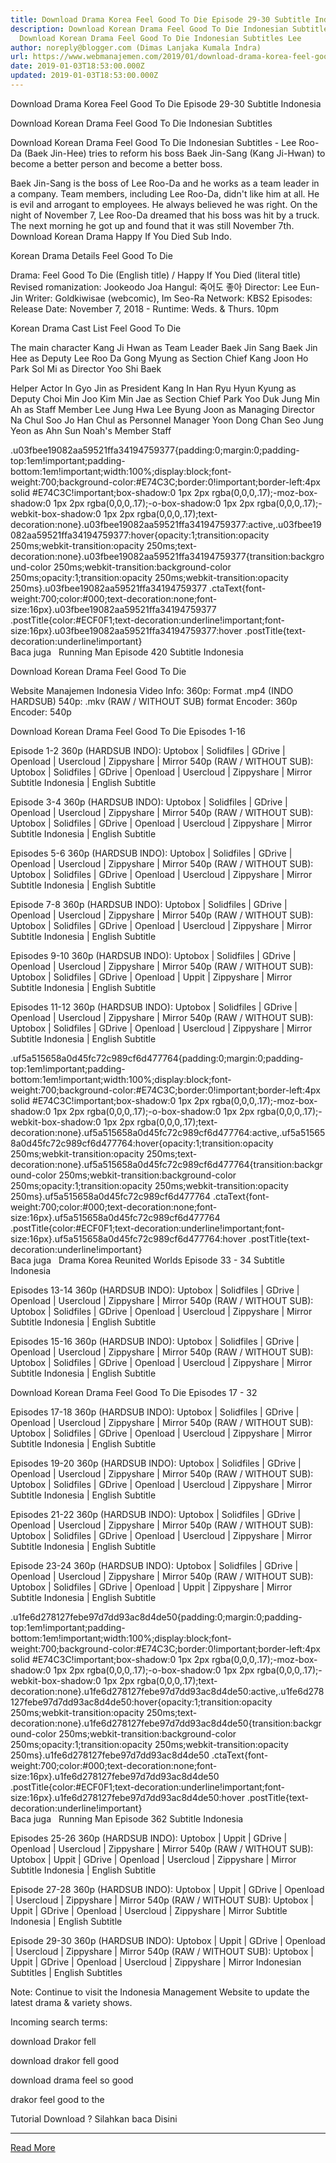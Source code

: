 ```yaml
---
title: Download Drama Korea Feel Good To Die Episode 29-30 Subtitle Indonesia
description: Download Korean Drama Feel Good To Die Indonesian Subtitles
  Download Korean Drama Feel Good To Die Indonesian Subtitles Lee
author: noreply@blogger.com (Dimas Lanjaka Kumala Indra)
url: https://www.webmanajemen.com/2019/01/download-drama-korea-feel-good-to-die.html
date: 2019-01-03T18:53:00.000Z
updated: 2019-01-03T18:53:00.000Z
---
```


Download Drama Korea Feel Good To Die Episode 29-30 Subtitle Indonesia
  
  
  
  Download Korean Drama Feel Good To Die Indonesian Subtitles 
  
  Download Korean Drama Feel Good To Die Indonesian Subtitles - Lee Roo-Da (Baek Jin-Hee) tries to reform his boss Baek Jin-Sang (Kang Ji-Hwan) to become a better person and become a better boss. 
  
  Baek Jin-Sang is the boss of Lee Roo-Da and he works as a team leader in a company.  Team members, including Lee Roo-Da, didn't like him at all.  He is evil and arrogant to employees.  He always believed he was right.  On the night of November 7, Lee Roo-Da dreamed that his boss was hit by a truck.  The next morning he got up and found that it was still November 7th.  Download Korean Drama Happy If You Died Sub Indo. 
  
  Korean Drama Details Feel Good To Die 
  
  Drama: Feel Good To Die (English title) / Happy If You Died (literal title) 
 Revised romanization: Jookeodo Joa 
 Hangul: 죽어도 좋아 
 Director: Lee Eun-Jin 
 Writer: Goldkiwisae (webcomic), Im Seo-Ra 
 Network: KBS2 
 Episodes: 
 Release Date: November 7, 2018 - 
 Runtime: Weds.  & Thurs.  10pm 
  
  Korean Drama Cast List Feel Good To Die 
  
  The main character 
 Kang Ji Hwan as Team Leader Baek Jin Sang 
 Baek Jin Hee as Deputy Lee Roo Da 
 Gong Myung as Section Chief Kang Joon Ho 
 Park Sol Mi as Director Yoo Shi Baek 
  
  Helper Actor 
 In Gyo Jin as President Kang In Han 
 Ryu Hyun Kyung as Deputy Choi Min Joo 
 Kim Min Jae as Section Chief Park Yoo Duk 
 Jung Min Ah as Staff Member Lee Jung Hwa 
 Lee Byung Joon as Managing Director Na Chul Soo 
 Jo Han Chul as Personnel Manager Yoon Dong Chan 
 Seo Jung Yeon as Ahn Sun Noah's Member Staff 
  
  .u03fbee19082aa59521ffa34194759377{padding:0;margin:0;padding-top:1em!important;padding-bottom:1em!important;width:100%;display:block;font-weight:700;background-color:#E74C3C;border:0!important;border-left:4px solid #E74C3C!important;box-shadow:0 1px 2px rgba(0,0,0,.17);-moz-box-shadow:0 1px 2px rgba(0,0,0,.17);-o-box-shadow:0 1px 2px rgba(0,0,0,.17);-webkit-box-shadow:0 1px 2px rgba(0,0,0,.17);text-decoration:none}.u03fbee19082aa59521ffa34194759377:active,.u03fbee19082aa59521ffa34194759377:hover{opacity:1;transition:opacity 250ms;webkit-transition:opacity 250ms;text-decoration:none}.u03fbee19082aa59521ffa34194759377{transition:background-color 250ms;webkit-transition:background-color 250ms;opacity:1;transition:opacity 250ms;webkit-transition:opacity 250ms}.u03fbee19082aa59521ffa34194759377 .ctaText{font-weight:700;color:#000;text-decoration:none;font-size:16px}.u03fbee19082aa59521ffa34194759377 .postTitle{color:#ECF0F1;text-decoration:underline!important;font-size:16px}.u03fbee19082aa59521ffa34194759377:hover .postTitle{text-decoration:underline!important}  
 Baca juga   Running Man Episode 420 Subtitle Indonesia 
  
  
  Download Korean Drama Feel Good To Die 
  
 Website Manajemen Indonesia 
 Video Info: 
  360p: Format .mp4 (INDO HARDSUB) 
 540p: .mkv (RAW / WITHOUT SUB) format 
 Encoder: 360p  
 Encoder: 540p  
  
  Download Korean Drama Feel Good To Die Episodes 1-16 
  
  Episode 1-2 
 360p (HARDSUB INDO): Uptobox |  Solidfiles |  GDrive |  Openload |  Usercloud |  Zippyshare | Mirror 
 540p (RAW / WITHOUT SUB): Uptobox |  Solidfiles |  GDrive |  Openload |  Usercloud |  Zippyshare |  Mirror 
 Subtitle Indonesia | English Subtitle 
  
  Episode 3-4 
 360p (HARDSUB INDO): Uptobox |  Solidfiles |  GDrive |  Openload |  Usercloud |  Zippyshare | Mirror 
 540p (RAW / WITHOUT SUB): Uptobox |  Solidfiles |  GDrive |  Openload |  Usercloud |  Zippyshare | Mirror 
 Subtitle Indonesia | English Subtitle 
  
  Episodes 5-6 
 360p (HARDSUB INDO): Uptobox |  Solidfiles |  GDrive |  Openload |  Usercloud |  Zippyshare | Mirror 
 540p (RAW / WITHOUT SUB): Uptobox |  Solidfiles |  GDrive |  Openload |  Usercloud |  Zippyshare | Mirror 
 Subtitle Indonesia | English Subtitle 
  
  Episode 7-8 
 360p (HARDSUB INDO): Uptobox |  Solidfiles |  GDrive |  Openload |  Usercloud |  Zippyshare | Mirror 
 540p (RAW / WITHOUT SUB): Uptobox |  Solidfiles |  GDrive |  Openload |  Usercloud |  Zippyshare | Mirror 
 Subtitle Indonesia | English Subtitle 
  
  Episodes 9-10 
 360p (HARDSUB INDO): Uptobox |  Solidfiles |  GDrive |  Openload |  Usercloud |  Zippyshare | Mirror 
 540p (RAW / WITHOUT SUB): Uptobox |  Solidfiles |  GDrive |  Openload |  Uppit |  Zippyshare | Mirror 
 Subtitle Indonesia | English Subtitle 
  
  Episodes 11-12 
 360p (HARDSUB INDO): Uptobox |  Solidfiles |  GDrive |  Openload |  Usercloud |  Zippyshare | Mirror 
 540p (RAW / WITHOUT SUB): Uptobox |  Solidfiles |  GDrive |  Openload |  Usercloud |  Zippyshare | Mirror 
 Subtitle Indonesia | English Subtitle 
  
  .uf5a515658a0d45fc72c989cf6d477764{padding:0;margin:0;padding-top:1em!important;padding-bottom:1em!important;width:100%;display:block;font-weight:700;background-color:#E74C3C;border:0!important;border-left:4px solid #E74C3C!important;box-shadow:0 1px 2px rgba(0,0,0,.17);-moz-box-shadow:0 1px 2px rgba(0,0,0,.17);-o-box-shadow:0 1px 2px rgba(0,0,0,.17);-webkit-box-shadow:0 1px 2px rgba(0,0,0,.17);text-decoration:none}.uf5a515658a0d45fc72c989cf6d477764:active,.uf5a515658a0d45fc72c989cf6d477764:hover{opacity:1;transition:opacity 250ms;webkit-transition:opacity 250ms;text-decoration:none}.uf5a515658a0d45fc72c989cf6d477764{transition:background-color 250ms;webkit-transition:background-color 250ms;opacity:1;transition:opacity 250ms;webkit-transition:opacity 250ms}.uf5a515658a0d45fc72c989cf6d477764 .ctaText{font-weight:700;color:#000;text-decoration:none;font-size:16px}.uf5a515658a0d45fc72c989cf6d477764 .postTitle{color:#ECF0F1;text-decoration:underline!important;font-size:16px}.uf5a515658a0d45fc72c989cf6d477764:hover .postTitle{text-decoration:underline!important}  
 Baca juga   Drama Korea Reunited Worlds Episode 33 - 34 Subtitle Indonesia 
  
  
  Episodes 13-14 
 360p (HARDSUB INDO): Uptobox |  Solidfiles |  GDrive |  Openload |  Usercloud |  Zippyshare | Mirror 
 540p (RAW / WITHOUT SUB): Uptobox |  Solidfiles |  GDrive |  Openload |  Usercloud |  Zippyshare | Mirror 
 Subtitle Indonesia | English Subtitle 
  
  Episodes 15-16 
 360p (HARDSUB INDO): Uptobox |  Solidfiles |  GDrive |  Openload |  Usercloud |  Zippyshare | Mirror 
 540p (RAW / WITHOUT SUB): Uptobox |  Solidfiles |  GDrive |  Openload |  Usercloud |  Zippyshare | Mirror 
 Subtitle Indonesia | English Subtitle 
  
  Download Korean Drama Feel Good To Die Episodes 17 - 32 
  
  Episodes 17-18 
 360p (HARDSUB INDO): Uptobox |  Solidfiles |  GDrive |  Openload |  Usercloud |  Zippyshare | Mirror 
 540p (RAW / WITHOUT SUB): Uptobox |  Solidfiles |  GDrive |  Openload |  Usercloud |  Zippyshare | Mirror 
 Subtitle Indonesia | English Subtitle 
  
  Episodes 19-20 
 360p (HARDSUB INDO): Uptobox |  Solidfiles |  GDrive |  Openload |  Usercloud |  Zippyshare | Mirror 
 540p (RAW / WITHOUT SUB): Uptobox |  Solidfiles |  GDrive |  Openload |  Usercloud |  Zippyshare | Mirror 
 Subtitle Indonesia | English Subtitle 
  
  Episodes 21-22 
 360p (HARDSUB INDO): Uptobox |  Solidfiles |  GDrive |  Openload |  Usercloud |  Zippyshare | Mirror 
 540p (RAW / WITHOUT SUB): Uptobox |  Solidfiles |  GDrive |  Openload |  Usercloud |  Zippyshare | Mirror 
 Subtitle Indonesia | English Subtitle 
  
  Episode 23-24 
 360p (HARDSUB INDO): Uptobox |  Solidfiles |  GDrive |  Openload |  Usercloud |  Zippyshare | Mirror 
 540p (RAW / WITHOUT SUB): Uptobox |  Solidfiles |  GDrive |  Openload |  Uppit |  Zippyshare | Mirror 
 Subtitle Indonesia | English Subtitle 
  
  .u1fe6d278127febe97d7dd93ac8d4de50{padding:0;margin:0;padding-top:1em!important;padding-bottom:1em!important;width:100%;display:block;font-weight:700;background-color:#E74C3C;border:0!important;border-left:4px solid #E74C3C!important;box-shadow:0 1px 2px rgba(0,0,0,.17);-moz-box-shadow:0 1px 2px rgba(0,0,0,.17);-o-box-shadow:0 1px 2px rgba(0,0,0,.17);-webkit-box-shadow:0 1px 2px rgba(0,0,0,.17);text-decoration:none}.u1fe6d278127febe97d7dd93ac8d4de50:active,.u1fe6d278127febe97d7dd93ac8d4de50:hover{opacity:1;transition:opacity 250ms;webkit-transition:opacity 250ms;text-decoration:none}.u1fe6d278127febe97d7dd93ac8d4de50{transition:background-color 250ms;webkit-transition:background-color 250ms;opacity:1;transition:opacity 250ms;webkit-transition:opacity 250ms}.u1fe6d278127febe97d7dd93ac8d4de50 .ctaText{font-weight:700;color:#000;text-decoration:none;font-size:16px}.u1fe6d278127febe97d7dd93ac8d4de50 .postTitle{color:#ECF0F1;text-decoration:underline!important;font-size:16px}.u1fe6d278127febe97d7dd93ac8d4de50:hover .postTitle{text-decoration:underline!important}  
 Baca juga   Running Man Episode 362 Subtitle Indonesia 
  
  
  Episodes 25-26 
 360p (HARDSUB INDO): Uptobox |  Uppit |  GDrive |  Openload |  Usercloud |  Zippyshare | Mirror 
 540p (RAW / WITHOUT SUB): Uptobox |  Uppit |  GDrive |  Openload |  Usercloud |  Zippyshare | Mirror 
 Subtitle Indonesia | English Subtitle 
  
  Episode 27-28 
 360p (HARDSUB INDO): Uptobox |  Uppit |  GDrive |  Openload |  Usercloud |  Zippyshare | Mirror 
 540p (RAW / WITHOUT SUB): Uptobox |  Uppit |  GDrive |  Openload |  Usercloud |  Zippyshare | Mirror 
 Subtitle Indonesia | English Subtitle 
  
  Episode 29-30 
 360p (HARDSUB INDO): Uptobox |  Uppit |  GDrive |  Openload |  Usercloud |  Zippyshare |  Mirror 
 540p (RAW / WITHOUT SUB): Uptobox |  Uppit |  GDrive |  Openload |  Usercloud |  Zippyshare | Mirror 
 Indonesian Subtitles |  English Subtitles 
  
  Note: Continue to visit the Indonesia Management Website to update the latest drama & variety shows. 
  
  Incoming search terms: 
  
  
  download Drakor fell 
  
  download drakor fell good 
  
  download drama feel so good 
  
  drakor feel good to the 
  
  
 Tutorial Download ? Silahkan baca Disini<hr/> <a href="https://www.webmanajemen.com/2019/01/download-drama-korea-feel-good-to-die.html" rel="follow" class="button" id="read-more">Read More</a>